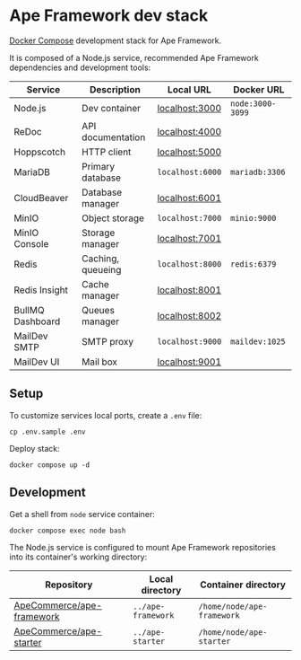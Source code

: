 # Ape Framework dev stack

[Docker Compose](https://docs.docker.com/compose) development stack for Ape Framework.

It is composed of a Node.js service, recommended Ape Framework dependencies and development tools:

| Service          | Description       | Local URL                               | Docker URL       |
| ---------------- | ----------------- | --------------------------------------- | ---------------- |
| Node.js          | Dev container     | [localhost:3000](http://localhost:3000) | `node:3000-3099` |
| ReDoc            | API documentation | [localhost:4000](http://localhost:4000) |                  |
| Hoppscotch       | HTTP client       | [localhost:5000](http://localhost:5000) |                  |
| MariaDB          | Primary database  | `localhost:6000`                        | `mariadb:3306`   |
| CloudBeaver      | Database manager  | [localhost:6001](http://localhost:6001) |                  |
| MinIO            | Object storage    | `localhost:7000`                        | `minio:9000`     |
| MinIO Console    | Storage manager   | [localhost:7001](http://localhost:7001) |                  |
| Redis            | Caching, queueing | `localhost:8000`                        | `redis:6379`     |
| Redis Insight    | Cache manager     | [localhost:8001](http://localhost:8001) |                  |
| BullMQ Dashboard | Queues manager    | [localhost:8002](http://localhost:8002) |                  |
| MailDev SMTP     | SMTP proxy        | `localhost:9000`                        | `maildev:1025`   |
| MailDev UI       | Mail box          | [localhost:9001](http://localhost:9001) |                  |

## Setup

To customize services local ports, create a `.env` file:

```
cp .env.sample .env
```

Deploy stack:

```
docker compose up -d
```

## Development

Get a shell from `node` service container:

```
docker compose exec node bash
```

The Node.js service is configured to mount Ape Framework repositories into its container's working directory:

| Repository                                                                | Local directory    | Container directory        |
| ------------------------------------------------------------------------- | ------------------ | -------------------------- |
| [ApeCommerce/ape-framework](https://github.com/ApeCommerce/ape-framework) | `../ape-framework` | `/home/node/ape-framework` |
| [ApeCommerce/ape-starter](https://github.com/ApeCommerce/ape-starter)     | `../ape-starter`   | `/home/node/ape-starter`   |
